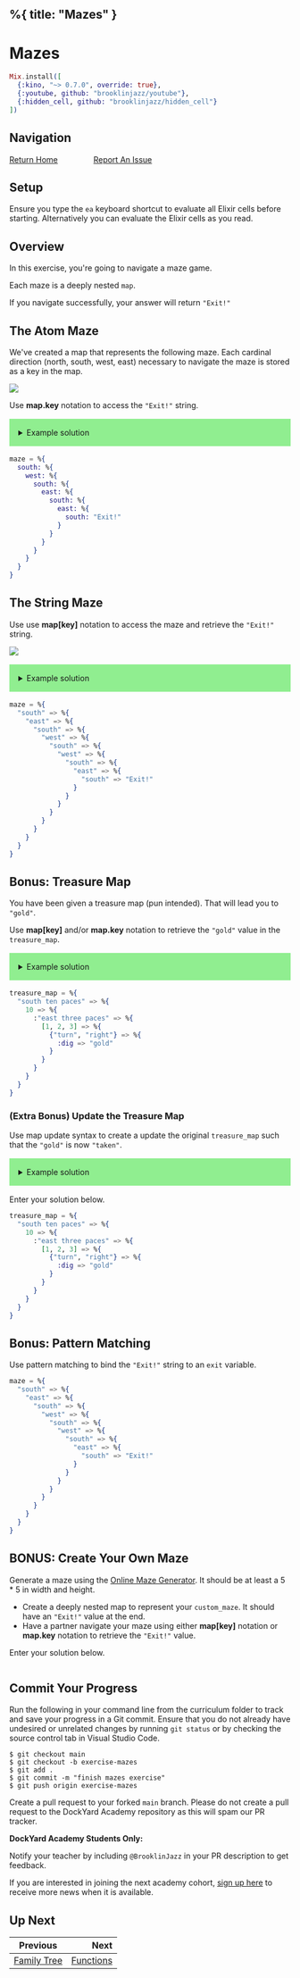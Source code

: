 %{
  title: "Mazes"
}
---
# Mazes

```elixir
Mix.install([
  {:kino, "~> 0.7.0", override: true},
  {:youtube, github: "brooklinjazz/youtube"},
  {:hidden_cell, github: "brooklinjazz/hidden_cell"}
])
```

## Navigation

[Return Home](../start.livemd)<span style="padding: 0 30px"></span>
[Report An Issue](https://github.com/DockYard-Academy/beta_curriculum/issues/new?assignees=&labels=&template=issue.md&title=)

## Setup

Ensure you type the `ea` keyboard shortcut to evaluate all Elixir cells before starting. Alternatively you can evaluate the Elixir cells as you read.

## Overview

In this exercise, you're going to navigate a maze game.

Each maze is a deeply nested `map`.

If you navigate successfully, your answer will return `"Exit!"`

## The Atom Maze

We've created a map that represents the following maze. Each cardinal direction (north, south, west, east) necessary to navigate the maze is stored as a key in the map.

<!-- livebook:{"break_markdown":true} -->

![](images/atom_key_maze.png)

<!-- livebook:{"break_markdown":true} -->

Use **map.key** notation to access the `"Exit!"` string.

<details style="background-color: lightgreen; padding: 1rem; margin: 1rem 0;">
<summary>Example solution</summary>

```elixir
maze = %{
  south: %{
    west: %{
      south: %{
        east: %{
          south: %{
            east: %{
              south: "Exit!"
            }
          }
        }
      }
    }
  }
}

maze.south.west.south.east.south.east.south
```

</details>

```elixir
maze = %{
  south: %{
    west: %{
      south: %{
        east: %{
          south: %{
            east: %{
              south: "Exit!"
            }
          }
        }
      }
    }
  }
}
```

## The String Maze

Use use **map[key]** notation to access the maze and retrieve the `"Exit!"` string.

<!-- livebook:{"break_markdown":true} -->

![](images/string_maze_small.png)

<!-- livebook:{"break_markdown":true} -->

<details style="background-color: lightgreen; padding: 1rem; margin: 1rem 0;">
<summary>Example solution</summary>

```elixir
maze = %{
  "south" => %{
    "east" => %{
      "south" => %{
        "west" => %{
          "south" => %{
            "west" => %{
              "south" => %{
                "east" => %{
                  "south" => "Exit!"
                }
              }
            }
          }
        }
      }
    }
  }
}

maze["south"]["east"]["south"]["west"]["south"]["west"]["south"]["east"]["south"]
```

</details>

```elixir
maze = %{
  "south" => %{
    "east" => %{
      "south" => %{
        "west" => %{
          "south" => %{
            "west" => %{
              "south" => %{
                "east" => %{
                  "south" => "Exit!"
                }
              }
            }
          }
        }
      }
    }
  }
}
```

## Bonus: Treasure Map

You have been given a treasure map (pun intended). That will lead you to `"gold"`.

Use **map[key]** and/or **map.key** notation to retrieve the `"gold"` value in the `treasure_map`.

<details style="background-color: lightgreen; padding: 1rem; margin: 1rem 0;">
<summary>Example solution</summary>

```elixir
treasure_map = %{
  "south ten paces" => %{
    10 => %{
      :"east three paces" => %{
        [1, 2, 3] => %{
          {"turn", "right"} => %{
            :dig => "gold"
          }
        }
      }
    }
  }
}

treasure_map["south ten paces"][10][:"east three paces"][[1, 2, 3]][{"turn", "right"}][:dig]
```

</details>

```elixir
treasure_map = %{
  "south ten paces" => %{
    10 => %{
      :"east three paces" => %{
        [1, 2, 3] => %{
          {"turn", "right"} => %{
            :dig => "gold"
          }
        }
      }
    }
  }
}
```

### (Extra Bonus) Update the Treasure Map

Use map update syntax to create a update the original `treasure_map` such that the `"gold"` is now `"taken"`.

<details style="background-color: lightgreen; padding: 1rem; margin: 1rem 0;">
<summary>Example solution</summary>

```elixir
treasure_map = %{
  "south ten paces" => %{
    10 => %{
      :"east three paces" => %{
        [1, 2, 3] => %{
          {"turn", "right"} => %{
            :dig => "gold"
          }
        }
      }
    }
  }
}
```

We can update the treasure map using map update syntax `%{old_map | updated_key}`.

```elixir
%{
  treasure_map
  | "south ten paces" => %{
      10 => %{
        :"east three paces" => %{
          [1, 2, 3] => %{
            {"turn", "right"} => %{:dig => "taken"}
          }
        }
      }
    }
}
```

You might also have found the [Kernel.put_in](https://hexdocs.pm/elixir/1.12/Kernel.html#put_in/3) function for updating a deeply nested map.

```elixir
put_in(
  treasure_map,
  ["south ten paces", 10, :"east three paces", [1, 2, 3], {"turn", "right"}, :dig],
  "taken"
)
```

</details>

Enter your solution below.

```elixir
treasure_map = %{
  "south ten paces" => %{
    10 => %{
      :"east three paces" => %{
        [1, 2, 3] => %{
          {"turn", "right"} => %{
            :dig => "gold"
          }
        }
      }
    }
  }
}
```

## Bonus: Pattern Matching

Use pattern matching to bind the `"Exit!"` string to an `exit` variable.

```elixir
maze = %{
  "south" => %{
    "east" => %{
      "south" => %{
        "west" => %{
          "south" => %{
            "west" => %{
              "south" => %{
                "east" => %{
                  "south" => "Exit!"
                }
              }
            }
          }
        }
      }
    }
  }
}
```

## BONUS: Create Your Own Maze

Generate a maze using the [Online Maze Generator](https://www.mazegenerator.net/). It should be
at least a 5 * 5 in width and height.

* Create a deeply nested map to represent your `custom_maze`. It should have an `"Exit!"` value at the end.
* Have a partner navigate your maze using either **map[key]** notation or **map.key** notation to retrieve the `"Exit!"` value.

Enter your solution below.

```elixir

```

## Commit Your Progress

Run the following in your command line from the curriculum folder to track and save your progress in a Git commit.
Ensure that you do not already have undesired or unrelated changes by running `git status` or by checking the source control tab in Visual Studio Code.

```
$ git checkout main
$ git checkout -b exercise-mazes
$ git add .
$ git commit -m "finish mazes exercise"
$ git push origin exercise-mazes
```

Create a pull request to your forked `main` branch. Please do not create a pull request to the DockYard Academy repository as this will spam our PR tracker.

**DockYard Academy Students Only:**

Notify your teacher by including `@BrooklinJazz` in your PR description to get feedback.

If you are interested in joining the next academy cohort, [sign up here](https://academy.dockyard.com/) to receive more news when it is available.

## Up Next

| Previous                                       | Next                                     |
| ---------------------------------------------- | ---------------------------------------: |
| [Family Tree](../exercises/family_tree.livemd) | [Functions](../reading/functions.livemd) |

